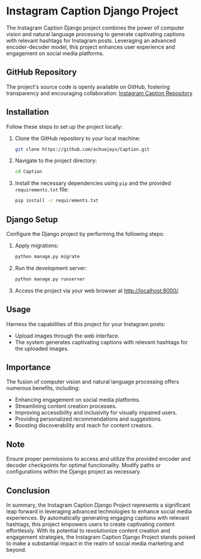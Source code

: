 # Instagram Caption Django Project

The Instagram Caption Django project combines the power of computer vision and natural language processing to generate captivating captions with relevant hashtags for Instagram posts. Leveraging an advanced encoder-decoder model, this project enhances user experience and engagement on social media platforms.

## GitHub Repository

The project's source code is openly available on GitHub, fostering transparency and encouraging collaboration: [Instagram Caption Repository](https://github.com/achuajays/Caption.git)

## Installation

Follow these steps to set up the project locally:

1. Clone the GitHub repository to your local machine:

    ```bash
    git clone https://github.com/achuajays/Caption.git
    ```

2. Navigate to the project directory:

    ```bash
    cd Caption
    ```

3. Install the necessary dependencies using `pip` and the provided `requirements.txt` file:

    ```bash
    pip install -r requirements.txt
    ```

## Django Setup

Configure the Django project by performing the following steps:

1. Apply migrations:

    ```bash
    python manage.py migrate
    ```

2. Run the development server:

    ```bash
    python manage.py runserver
    ```

3. Access the project via your web browser at [http://localhost:8000/](http://localhost:8000/).

## Usage

Harness the capabilities of this project for your Instagram posts:

- Upload images through the web interface.
- The system generates captivating captions with relevant hashtags for the uploaded images.

## Importance

The fusion of computer vision and natural language processing offers numerous benefits, including:

- Enhancing engagement on social media platforms.
- Streamlining content creation processes.
- Improving accessibility and inclusivity for visually impaired users.
- Providing personalized recommendations and suggestions.
- Boosting discoverability and reach for content creators.

## Note

Ensure proper permissions to access and utilize the provided encoder and decoder checkpoints for optimal functionality. Modify paths or configurations within the Django project as necessary.

## Conclusion

In summary, the Instagram Caption Django Project represents a significant leap forward in leveraging advanced technologies to enhance social media experiences. By automatically generating engaging captions with relevant hashtags, this project empowers users to create captivating content effortlessly. With its potential to revolutionize content creation and engagement strategies, the Instagram Caption Django Project stands poised to make a substantial impact in the realm of social media marketing and beyond.